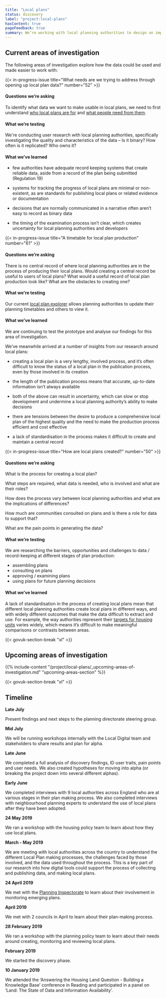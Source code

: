 ```yaml
---
title: "Local plans"
status: discovery
label: "project:local-plans"
hasContent: true
pageFeedback: true
summary: We’re working with local planning authorities to design an improved format for publishing local plan data so that it’s easy to find, use and trust.
---
```


## Current areas of investigation

The following areas of investigation explore how the data could be used and made easier to work with:

{{< in-progress-issue title="What needs are we trying to address through opening up local plan data?" number="52" >}}

#### Questions we’re asking

To identify what data we want to make usable in local plans, we need to first understand [who local plans are for](https://github.com/digital-land/digital-land/issues/51) and [what people need from them](https://github.com/digital-land/digital-land/issues/57).

#### What we’re testing

We're conducting user research with local planning authorities, specifically investigating the quality and characteristics of the data – Is it binary? How often is it replicated? Who owns it?

#### What we’ve learned

* few authorities have adequate record keeping systems that create reliable data, aside from a record of the plan being submitted (Regulation 19)

* systems for tracking the progress of local plans are minimal or non-existent, as are standards for publishing local plans or related evidence or documentation

* decisions that are normally communicated in a narrative often aren’t easy to record as binary data

* the timing of the examination process isn’t clear, which creates uncertainty for local planning authorities and developers

{{< in-progress-issue title="A timetable for local plan production" number="61" >}}

#### Questions we’re asking

There is no central record of where local planning authorities are in the process of producing their local plans. Would creating a central record be useful to users of local plans? What would a useful record of local plan production look like? What are the obstacles to creating one?

#### What we're testing

Our current [local plan explorer](https://local-plans-prototype.herokuapp.com/local-plans) allows planning authorities to update their planning timetables and others to view it.

#### What we've learned

We are continuing to test the prototype and analyse our findings for this area of investigation.

We’ve meanwhile arrived at a number of insights from our research around local plans:

* creating a local plan is a very lengthy, involved process, and it’s often difficult to know the status of a local plan in the publication process, even by those involved in its creation

* the length of the publication process means that accurate, up-to-date information isn’t always available

* both of the above can result in uncertainty, which can slow or stop development and undermine a local planning authority’s ability to make decisions

* there are tensions between the desire to produce a comprehensive local plan of the highest quality and the need to make the production process efficient and cost effective

* a lack of standardisation in the process makes it difficult to create and maintain a central record

{{< in-progress-issue title="How are local plans created?" number="50" >}}

#### Questions we’re asking

What is the process for creating a local plan?

What steps are required, what data is needed, who is involved and what are their roles?

How does the process vary between local planning authorities and what are the implications of differences? 

How much are communities consulted on plans and is there a role for data to support that? 

What are the pain points in generating the data?

#### What we’re testing

We are researching the barriers, opportunities and challenges to data / record-keeping at different stages of plan production:
* assembling plans
* consulting on plans
* approving / examining plans
* using plans for future planning decisions

#### What we’ve learned

A lack of standardisation in the process of creating local plans mean that different local planning authorities create local plans in different ways, and with widely different outcomes that make the data difficult to extract and use. For example, the way authorities represent their [targets for housing units](https://digital-land.github.io/project/housing-numbers/) varies widely, which means it’s difficult to make meaningful comparisons or contrasts between areas.

{{< govuk-section-break "xl" >}}

## Upcoming areas of investigation

{{% include-content "/project/local-plans/_upcoming-areas-of-investigation.md" "upcoming-areas-section" %}}

{{< govuk-section-break "xl" >}}

## Timeline

**Late July**

Present findings and next steps to the planning directorate steering group.

**Mid July**

We will be running workshops internally with the Local Digital team and stakeholders to share results and plan for alpha.

**Late June**

We completed a full analysis of discovery findings, ID user traits, pain points and user needs. We also created hypotheses for moving into alpha (or breaking the project down into several different alphas).

**Early June**

We completed interviews with 9 local authorities across England who are at various stages in their plan making process. We also completed interviews with neighbourhood planning experts to understand the use of local plans after they have been adopted.

**24 May 2019**

We ran a workshop with the housing policy team to learn about how they use local plans.

**March - May 2019**

We are meeting with local authorities across the country to understand the different Local Plan making processes, the challenges faced by those involved, and the data used throughout the process. This is a key part of our research into how digital tools could support the process of collecting and publishing data, and making local plans.

**24 April 2019**

We met with the [Planning Inspectorate](https://www.gov.uk/government/organisations/planning-inspectorate) to learn about their involvement in monitoring emerging plans.

**April 2019**

We met with 2 councils in April to learn about their plan-making process.

**28 February 2019**

We ran a workshop with the planning policy team to learn about their needs around creating, monitoring and reviewing local plans.

**February 2019**

We started the discovery phase.

**10 January 2019**

We attended the ‘Answering the Housing Land Question - Building a Knowledge Base’ conference in Reading and participated in a panel on ‘Land: The State of Data and Information Availability’.

